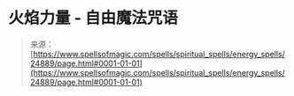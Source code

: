 <!--yml

分类：未分类

日期：2024-06-12 19:11:17

-->

# 火焰力量 - 自由魔法咒语

> 来源：[https://www.spellsofmagic.com/spells/spiritual_spells/energy_spells/24889/page.html#0001-01-01](https://www.spellsofmagic.com/spells/spiritual_spells/energy_spells/24889/page.html#0001-01-01)
